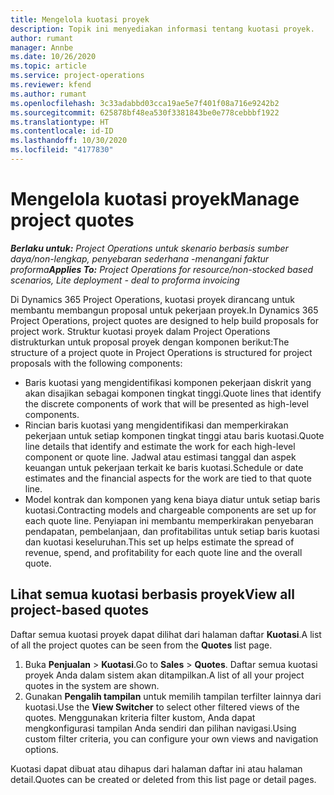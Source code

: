 ```yaml
---
title: Mengelola kuotasi proyek
description: Topik ini menyediakan informasi tentang kuotasi proyek.
author: rumant
manager: Annbe
ms.date: 10/26/2020
ms.topic: article
ms.service: project-operations
ms.reviewer: kfend
ms.author: rumant
ms.openlocfilehash: 3c33adabbd03cca19ae5e7f401f08a716e9242b2
ms.sourcegitcommit: 625878bf48ea530f3381843be0e778cebbbf1922
ms.translationtype: HT
ms.contentlocale: id-ID
ms.lasthandoff: 10/30/2020
ms.locfileid: "4177830"
---
```

# <a name="manage-project-quotes"></a><span data-ttu-id="5e696-103">Mengelola kuotasi proyek</span><span class="sxs-lookup"><span data-stu-id="5e696-103">Manage project quotes</span></span>

<span data-ttu-id="5e696-104">_**Berlaku untuk:** Project Operations untuk skenario berbasis sumber daya/non-lengkap, penyebaran sederhana -menangani faktur proforma_</span><span class="sxs-lookup"><span data-stu-id="5e696-104">_**Applies To:** Project Operations for resource/non-stocked based scenarios, Lite deployment - deal to proforma invoicing_</span></span>

<span data-ttu-id="5e696-105">Di Dynamics 365 Project Operations, kuotasi proyek dirancang untuk membantu membangun proposal untuk pekerjaan proyek.</span><span class="sxs-lookup"><span data-stu-id="5e696-105">In Dynamics 365 Project Operations, project quotes are designed to help build proposals for project work.</span></span> <span data-ttu-id="5e696-106">Struktur kuotasi proyek dalam Project Operations distrukturkan untuk proposal proyek dengan komponen berikut:</span><span class="sxs-lookup"><span data-stu-id="5e696-106">The structure of a project quote in Project Operations is structured for project proposals with the following components:</span></span>

  - <span data-ttu-id="5e696-107">Baris kuotasi yang mengidentifikasi komponen pekerjaan diskrit yang akan disajikan sebagai komponen tingkat tinggi.</span><span class="sxs-lookup"><span data-stu-id="5e696-107">Quote lines that identify the discrete components of work that will be presented as high-level components.</span></span>
  - <span data-ttu-id="5e696-108">Rincian baris kuotasi yang mengidentifikasi dan memperkirakan pekerjaan untuk setiap komponen tingkat tinggi atau baris kuotasi.</span><span class="sxs-lookup"><span data-stu-id="5e696-108">Quote line details that identify and estimate the work for each high-level component or quote line.</span></span> <span data-ttu-id="5e696-109">Jadwal atau estimasi tanggal dan aspek keuangan untuk pekerjaan terkait ke baris kuotasi.</span><span class="sxs-lookup"><span data-stu-id="5e696-109">Schedule or date estimates and the financial aspects for the work are tied to that quote line.</span></span>
  - <span data-ttu-id="5e696-110">Model kontrak dan komponen yang kena biaya diatur untuk setiap baris kuotasi.</span><span class="sxs-lookup"><span data-stu-id="5e696-110">Contracting models and chargeable components are set up for each quote line.</span></span> <span data-ttu-id="5e696-111">Penyiapan ini membantu memperkirakan penyebaran pendapatan, pembelanjaan, dan profitabilitas untuk setiap baris kuotasi dan kuotasi keseluruhan.</span><span class="sxs-lookup"><span data-stu-id="5e696-111">This set up helps estimate the spread of revenue, spend, and profitability for each quote line and the overall quote.</span></span>

## <a name="view-all-project-based-quotes"></a><span data-ttu-id="5e696-112">Lihat semua kuotasi berbasis proyek</span><span class="sxs-lookup"><span data-stu-id="5e696-112">View all project-based quotes</span></span>

<span data-ttu-id="5e696-113">Daftar semua kuotasi proyek dapat dilihat dari halaman daftar **Kuotasi**.</span><span class="sxs-lookup"><span data-stu-id="5e696-113">A list of all the project quotes can be seen from the **Quotes** list page.</span></span> 

1. <span data-ttu-id="5e696-114">Buka **Penjualan** > **Kuotasi**.</span><span class="sxs-lookup"><span data-stu-id="5e696-114">Go to **Sales** > **Quotes**.</span></span> <span data-ttu-id="5e696-115">Daftar semua kuotasi proyek Anda dalam sistem akan ditampilkan.</span><span class="sxs-lookup"><span data-stu-id="5e696-115">A list of all your project quotes in the system are shown.</span></span> 
2. <span data-ttu-id="5e696-116">Gunakan **Pengalih tampilan** untuk memilih tampilan terfilter lainnya dari kuotasi.</span><span class="sxs-lookup"><span data-stu-id="5e696-116">Use the **View Switcher** to select other filtered views of the quotes.</span></span> <span data-ttu-id="5e696-117">Menggunakan kriteria filter kustom, Anda dapat mengkonfigurasi tampilan Anda sendiri dan pilihan navigasi.</span><span class="sxs-lookup"><span data-stu-id="5e696-117">Using custom filter criteria, you can configure your own views and navigation options.</span></span>

<span data-ttu-id="5e696-118">Kuotasi dapat dibuat atau dihapus dari halaman daftar ini atau halaman detail.</span><span class="sxs-lookup"><span data-stu-id="5e696-118">Quotes can be created or deleted from this list page or detail pages.</span></span>
